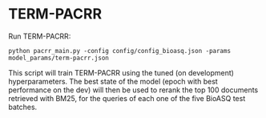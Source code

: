 # TERM-PACRR

Run TERM-PACRR:

```
python pacrr_main.py -config config/config_bioasq.json -params model_params/term-pacrr.json
```

This script will train TERM-PACRR using the tuned (on development) hyperparameters. The best state of the model (epoch with best performance on the dev) will then be used to rerank the top 100 documents retrieved with BM25, for the queries of each one of the five BioASQ test batches.
